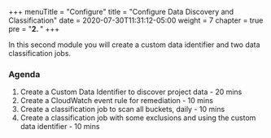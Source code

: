 +++
menuTitle = "Configure"
title = "Configure Data Discovery and Classification"
date = 2020-07-30T11:31:12-05:00
weight = 7
chapter = true
pre = "<b>2. </b>"
+++

In this second module you will create a custom data identifier and two data classification jobs.

### Agenda
1. Create a Custom Data Identifier to discover project data - 20 mins
2. Create a CloudWatch event rule for remediation - 10 mins
3. Create a classification job to scan all buckets, daily - 10 mins
4. Create a classification job with some exclusions and using the custom data identifier - 10 mins